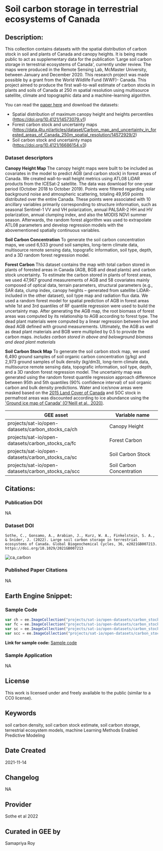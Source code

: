 
# Soil carbon storage in terrestrial ecosystems of Canada

## Description:

This collection contains datasets with the spatial distribution of carbon stock in soil and plants of Canada and canopy heights. It is being made public to act as supplementary data for the publication 'Large soil carbon storage in terrestrial ecosystems of Canada', currently under review.
The maps were produced in the Remote Sensing Lab, McMaster University, between January and December 2020. This research project was made possible by a grant from the World Wildlife Fund (WWF)- Canada. This project aimed to produce the first wall-to-wall estimate of carbon stocks in plants and soils of Canada at 250 m spatial resolution using multisource satellite, climate and topographic data and a machine-learning algorithm.

You can read the [paper here](https://doi.org/10.1029/2021GB007213) and download the datasets:

- Spatial distribution of maximum canopy height and heights percentiles (https://doi.org/10.4121/14573079.v1)
- Forest carbon stock and uncertainty maps (https://data.4tu.nl/articles/dataset/Carbon_map_and_uncertainty_in_forested_areas_of_Canada_250m_spatial_resolution/14572929/2)
- Soil carbon stock and uncertainty maps (https://doi.org/10.4121/16686154.v3)


### Dataset descriptors

**Canopy Height Map**
The canopy height maps were built to be included as covariates in the model to predict AGB (and carbon stock) in forest areas of Canada. We created wall-to-wall height metrics using ATL08 LiDAR products from the ICESat-2 satellite. The data was download for one-year period (October 2018 to October 2019). Points were filtered regarding solar background noise and atmospheric scattering, totaling 49,959 points distributed over the entire Canada. These points were associated with 10 ancillary variables primarily corresponding to structure information, such as seasonal Sentinel-1 VV and VH polarization, annual PALSAR-2 HH and HV polarization, annual clumping index, and also the MODIS NDVI summer season. Afterwards, the random forest algorithm was used to extrapolate ATL08 parameters and develop regression models with the abovementioned spatially continuous variables.

**Soil Carbon Concentration**
To generate the soil carbon concentration maps, we used 6,533 ground soil samples, long-term climate data, multisource remote sensing data, topografic information, soil type, depth, and a 3D random forest regression model.

**Forest Carbon**
This dataset contains the map with total carbon stored in plants of forested areas in Canada (AGB, BGB and dead plants) and carbon stock uncertainty. To estimate the carbon stored in plants of forest areas, we used 47,967 ground measurements of AGB and 58 covariates mainly composed of optical data, terrain parameters, structural parameters (e.g., SAR data, clump index, canopy heights – generated from satellite LiDAR- included in the other dataset), soil type map and radiation flux data. We used a random forest model for spatial prediction of AGB in forest areas while 1st and 3rd quantiles of RF quantile regression were used to build the uncertainty map. After generating the AGB map, the root biomass of forest areas was computed by its relationship to AGB according to forest type. The dead plant materials were computed by a linear regression between live and dead AGB defined with ground measurements. Ultimately, the AGB as well as dead plant materials and BGB were multiplied by 0.5 to provide the carbon maps. *includes carbon stored in above and belowground biomass and dead plant materials*

**Soil Carbon Stock Map**
To generate the soil carbon stock map, we used 6,490 ground samples of soil organic carbon concentration (g/kg) and 2,973 ground samples of bulk density (kg/dm3), long-term climate data, multisource remote sensing data, topografic information, soil type, depth, and a 3D random forest regression model. The uncertainty map was generated using the random forest quantile regression approach difference between 95th and 5th quantiles (90% confidence interval) of soil organic carbon and bulk density predictions. Water and ice/snow areas were masked based on the [2015 Land Cover of Canada](https://open.canada.ca/data/en/dataset/4e615eae-b90c-420b-adee-2ca35896caf6) and SOC stock in permafrost areas was discounted according to ice abundance using the ['Ground ice map of Canada' (O'Neill et al., 2020)](https://doi.org/10.4095/326885).

|GEE asset                                         |Variable name            |
|--------------------------------------------------|-------------------------|
|projects/sat-io/open-datasets/carbon_stocks_ca/ch |Canopy Height            |
|projects/sat-io/open-datasets/carbon_stocks_ca/fc |Forest Carbon            |
|projects/sat-io/open-datasets/carbon_stocks_ca/sc |Soil Carbon Stock        |
|projects/sat-io/open-datasets/carbon_stocks_ca/scc|Soil Carbon Concentration|

## Citations:

### Publication DOI

NA

### Dataset DOI

```
Sothe, C., Gonsamo, A., Arabian, J., Kurz, W. A., Finkelstein, S. A., & Snider, J. (2022). Large soil carbon storage in terrestrial ecosystems of Canada. Global Biogeochemical Cycles, 36, e2021GB007213. https://doi.org/10.1029/2021GB007213
```

![ca_carbon](https://user-images.githubusercontent.com/6677629/141673532-bfd657f7-941a-4687-948e-fab97102908b.gif)


### Published Paper Citations

NA

## Earth Engine Snippet:

### Sample Code

```js
var ch = ee.ImageCollection("projects/sat-io/open-datasets/carbon_stocks_ca/ch");
var fc = ee.ImageCollection("projects/sat-io/open-datasets/carbon_stocks_ca/fc");
var sc = ee.ImageCollection("projects/sat-io/open-datasets/carbon_stocks_ca/sc");
var scc = ee.ImageCollection("projects/sat-io/open-datasets/carbon_stocks_ca/scc");
```
**Link for sample code:** [Sample code](https://code.earthengine.google.com/?scriptPath=users/sat-io/awesome-gee-catalog-examples:geophysical-biological-biogeochemical/SOIL-CARBON-STOCKS-CANADA)

### Sample Application

NA
## License

This work is licensed under and freely available to the public (similar to a CC0 license).

## Keywords

soil carbon density, soil carbon stock estimate, soil carbon storage, terrestrial ecosystem models, machine Learning Methods Enabled Predictive Modeling

## Date Created

2021-11-14

## Changelog

NA

## Provider

Sothe et al 2022

## Curated in GEE by
Samapriya Roy